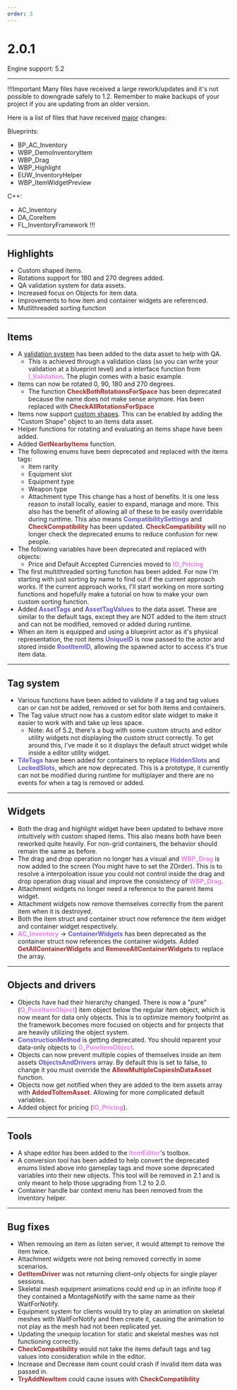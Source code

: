 ```yaml
---
order: 3
---
```

# 2.0.1

Engine support: 5.2

---
!!!Important
Many files have received a large rework/updates and it's not possible to downgrade safely to 1.2. Remember to make backups of your project if you are updating from an older version.

Here is a list of files that have received <ins>major</ins> changes:

Blueprints:
- BP_AC_Inventory
- WBP_DemoInventoryItem
- WBP_Drag
- WBP_Highlight
- EUW_InventoryHelper
- WBP_ItemWidgetPreview

C++:
- AC_Inventory
- DA_CoreItem
- FL_InventoryFramework
!!!

---
## Highlights
- Custom shaped items.
- Rotations support for 180 and 270 degrees added.
- QA validation system for data assets.
- Increased focus on Objects for item data.
- Improvements to how item and container widgets are referenced.
- Mutlithreaded sorting function

---
## Items
- A [validation system](https://inventoryframework.github.io/classes-and-settings/da_coreitem/#asset-verification) has been added to the data asset to help with QA.
    - This is achieved through a validation class (so you can write your validation at a blueprint level) and a interface function from <span style="color:violet">**I_Validation**</span>. The plugin comes with a basic example.
- Items can now be rotated 0, 90, 180 and 270 degrees.
    - The function <span style="color:brown">**CheckBothRotationsForSpace**</span> has been deprecated because the name does not make sense anymore. Has been replaced with <span style="color:brown">**CheckAllRotationsForSpace**</span>
- Items now support [custom shapes](https://inventoryframework.github.io/classes-and-settings/da_coreitem/#custom-shapes). This can be enabled by adding the "Custom Shape" object to an items data asset.
- Helper functions for rotating and evaluating an items shape have been added.
- Added <span style="color:brown">**GetNearbyItems**</span> function.
- The following enums have been deprecated and replaced with the items tags:
	- Item rarity
	- Equipment slot
	- Equipment type
	- Weapon type
	- Attachment type
This change has a host of benefits. It is one less reason to install locally, easier to expand, manage and more. This also has the benefit of allowing all of these to be easily overridable during runtime.
This also means <span style="color:slateblue">**CompatibilitySettings**</span> and <span style="color:brown">**CheckCompatibility**</span> has been updated. <span style="color:brown">**CheckCompatibility**</span> will no longer check the deprecated enums to reduce confusion for new people.
- The following variables have been deprecated and replaced with objects:
    - Price and Default Accepted Currencies moved to <span style="color:violet">**IO_Pricing**</span>  
- The first multithreaded sorting function has been added. For now I'm starting with just sorting by name to find out if the current approach works. If the current approach works, I'll start working on more sorting functions and hopefully make a tutorial on how to make your own custom sorting function.
- Added <span style="color:slateblue">**AssetTags**</span> and <span style="color:slateblue">**AssetTagValues**</span> to the data asset. These are similar to the default tags, except they are NOT added to the item struct and can not be modified, removed or added during runtime.
- When an item is equipped and using a blueprint actor as it's physical representation, the root items <span style="color:slateblue">**UniqueID**</span> is now passed to the actor and stored inside <span style="color:slateblue">**RootItemID**</span>, allowing the spawned actor to access it's true item data.

---
## Tag system
- Various functions have been added to validate if a tag and tag values can or can not be added, removed or set for both items and containers.
- The Tag value struct now has a custom editor slate widget to make it easier to work with and take up less space.
    - Note: As of 5.2, there's a bug with some custom structs and editor utility widgets not displaying the custom struct correctly. To get around this, I've made it so it displays the default struct widget while inside a editor utility widget.
- <span style="color:slateblue">**TileTags**</span> have been added for containers to replace <span style="color:slateblue">**HiddenSlots**</span> and <span style="color:slateblue">**LockedSlots**</span>, which are now deprecated. This is a prototype, it currently can not be modified during runtime for multiplayer and there are no events for when a tag is removed or added.

---
## Widgets
- Both the drag and highlight widget have been updated to behave more intuitively with custom shaped items. This also means both have been reworked quite heavily. For non-grid containers, the behavior should remain the same as before.
- The drag and drop operation no longer has a visual and <span style="color:violet">**WBP_Drag**</span> is now added to the screen (You might have to set the ZOrder). This is to resolve a interpoloation issue you could not control inside the drag and drop operation drag visual and improve the consistency of <span style="color:violet">**WBP_Drag**</span>.
- Attachment widgets no longer need a reference to the parent items widget.
- Attachment widgets now remove themselves correctly from the parent item when it is destroyed.
- Both the item struct and container struct now reference the item widget and container widget respectively.
- <span style="color:violet">**AC_Inventory**</span> -> <span style="color:slateblue">**ContainerWidgets**</span> has been deprecated as the container struct now references the container widgets. Added <span style="color:brown">**GetAllContainerWidgets**</span> and <span style="color:brown">**RemoveAllContainerWidgets**</span> to replace the array.

---
## Objects and drivers
- Objects have had their hierarchy changed. There is now a "pure" (<span style="color:violet">**O_PureItemObject**</span>) item object below the regular item object, which is now meant for data only objects. This is to optimize memory footprint as the framework becomes more focused on objects and for projects that are heavily utilizing the object system.
- <span style="color:slateblue">**ConstructionMethod**</span> is getting deprecated. You should reparent your data-only objects to <span style="color:violet">**O_PureItemObject**</span>.
- Objects can now prevent multiple copies of themselves inside an item assets <span style="color:slateblue">**ObjectsAndDrivers**</span> array. By default this is set to false, to change it you must override the <span style="color:brown">**AllowMultipleCopiesInDataAsset**</span> function.
- Objects now get notified when they are added to the item assets array with <span style="color:brown">**AddedToItemAsset**</span>. Allowing for more complicated default variables.
- Added object for pricing (<span style="color:violet">**IO_Pricing**</span>).

---
## Tools
- A shape editor has been added to the <span style="color:violet">**ItemEditor**</span>'s toolbox.
- A conversion tool has been added to help convert the deprecated enums listed above into gameplay tags and move some deprecated variables into their new objects. This tool will be removed in 2.1 and is only meant to help those upgrading from 1.2 to 2.0.
- Container handle bar context menu has been removed from the inventory helper.

---
## Bug fixes
- When removing an item as listen server, it would attempt to remove the item twice.
- Attachment widgets were not being removed correctly in some scenarios.
- <span style="color:brown">**GetItemDriver**</span> was not returning client-only objects for single player sessions.
- Skeletal mesh equipment animations could end up in an infinite loop if they contained a MontageNotify with the same name as their WaitForNotify.
- Equipment system for clients would try to play an animation on skeletal meshes with WaitForNotify and then create it, causing the animation to not play as the mesh had not been replicated yet.
- Updating the unequip location for static and skeletal meshes was not functioning correctly.
- <span style="color:brown">**CheckCompatibility**</span> would not take the items default tags and tag values into consideration while in the editor.
- Increase and Decrease item count could crash if invalid item data was passed in.
- <span style="color:brown">**TryAddNewItem**</span> could cause issues with <span style="color:brown">**CheckCompatibility**</span> 